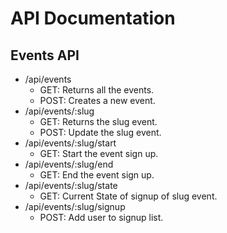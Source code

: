 # API Documentation

## Events API

- /api/events
  - GET: Returns all the events.
  - POST: Creates a new event.
- /api/events/:slug
  - GET: Returns the slug event.
  - POST: Update the slug event.
- /api/events/:slug/start
  - GET: Start the event sign up.
- /api/events/:slug/end
  - GET: End the event sign up.
- /api/events/:slug/state
  - GET: Current State of signup of slug event.
- /api/events/:slug/signup
  - POST: Add user to signup list.
